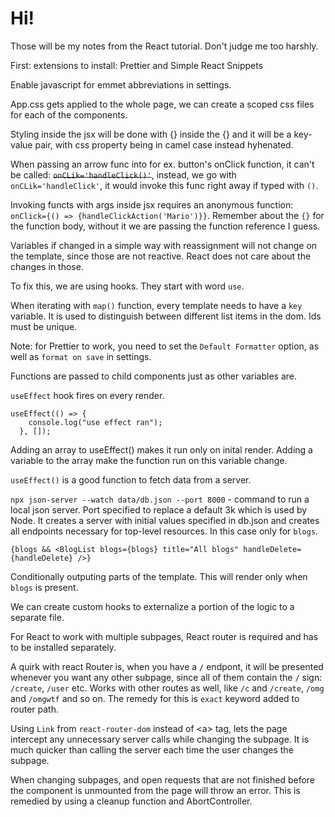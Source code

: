 # Hi!

Those will be my notes from the React tutorial. Don't judge me too harshly.

First: extensions to install: Prettier and Simple React Snippets

Enable javascript for emmet abbreviations in settings.

App.css gets applied to the whole page, we can create a scoped css files for each of the components.

Styling inside the jsx will be done with {} inside the {} and it will be a key-value pair, with css property being in camel case instead hyhenated.

When passing an arrow func into for ex. button's onClick function, it can't be called: ~~`onCLik='handleClick()'`~~, instead, we go with `onCLik='handleClick'`, it would invoke this func right away if typed with `()`.

Invoking functs with args inside jsx requires an anonymous function: `onClick={() => {handleClickAction('Mario')}}`. Remember about the `{}` for the function body, without it we are passing the function reference I guess.

Variables if changed in a simple way with reassignment will not change on the template, since those are not reactive. React does not care about the changes in those.

To fix this, we are using hooks. They start with word `use`.

When iterating with `map()` function, every template needs to have a `key` variable. It is used to distinguish between different list items in the dom. Ids must be unique.

Note: for Prettier to work, you need to set the `Default Formatter` option, as well as `format on save` in settings.

Functions are passed to child components just as other variables are.

`useEffect` hook fires on every render.

```
useEffect(() => {
    console.log("use effect ran");
  }, []);
```

Adding an array to useEffect() makes it run only on inital render. Adding a variable to the array make the function run on this variable change.

`useEffect()` is a good function to fetch data from a server.

`npx json-server --watch data/db.json --port 8000` - command to run a local json server. Port specified to replace a default 3k which is used by Node. It creates a server with initial values specified in db.json and creates all endpoints necessary for top-level resources. In this case only for `blogs`.

```
{blogs && <BlogList blogs={blogs} title="All blogs" handleDelete={handleDelete} />}
```

Conditionally outputing parts of the template. This will render only when `blogs` is present.

We can create custom hooks to externalize a portion of the logic to a separate file.

For React to work with multiple subpages, React router is required and has to be installed separately.

A quirk with react Router is, when you have a `/` endpont, it will be presented whenever you want any other subpage, since all of them contain the `/` sign: `/create`, `/user` etc. Works with other routes as well, like `/c` and `/create`, `/omg` and `/omgwtf` and so on. The remedy for this is `exact` keyword added to router path.

Using `Link` from `react-router-dom` instead of \<a> tag, lets the page intercept any unnecessary server calls while changing the subpage. It is much quicker than calling the server each time the user changes the subpage.

When changing subpages, and open requests that are not finished before the component is unmounted from the page will throw an error. This is remedied by using a cleanup function and AbortController.
